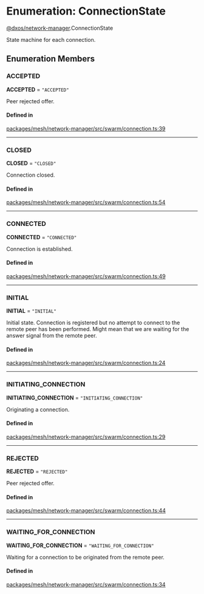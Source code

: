 # Enumeration: ConnectionState

[@dxos/network-manager](../modules/dxos_network_manager.md).ConnectionState

State machine for each connection.

## Enumeration Members

### ACCEPTED

 **ACCEPTED** = ``"ACCEPTED"``

Peer rejected offer.

#### Defined in

[packages/mesh/network-manager/src/swarm/connection.ts:39](https://github.com/dxos/dxos/blob/main/packages/mesh/network-manager/src/swarm/connection.ts#L39)

___

### CLOSED

 **CLOSED** = ``"CLOSED"``

Connection closed.

#### Defined in

[packages/mesh/network-manager/src/swarm/connection.ts:54](https://github.com/dxos/dxos/blob/main/packages/mesh/network-manager/src/swarm/connection.ts#L54)

___

### CONNECTED

 **CONNECTED** = ``"CONNECTED"``

Connection is established.

#### Defined in

[packages/mesh/network-manager/src/swarm/connection.ts:49](https://github.com/dxos/dxos/blob/main/packages/mesh/network-manager/src/swarm/connection.ts#L49)

___

### INITIAL

 **INITIAL** = ``"INITIAL"``

Initial state. Connection is registered but no attempt to connect to the remote peer has been performed. Might mean that we are waiting for the answer signal from the remote peer.

#### Defined in

[packages/mesh/network-manager/src/swarm/connection.ts:24](https://github.com/dxos/dxos/blob/main/packages/mesh/network-manager/src/swarm/connection.ts#L24)

___

### INITIATING\_CONNECTION

 **INITIATING\_CONNECTION** = ``"INITIATING_CONNECTION"``

Originating a connection.

#### Defined in

[packages/mesh/network-manager/src/swarm/connection.ts:29](https://github.com/dxos/dxos/blob/main/packages/mesh/network-manager/src/swarm/connection.ts#L29)

___

### REJECTED

 **REJECTED** = ``"REJECTED"``

Peer rejected offer.

#### Defined in

[packages/mesh/network-manager/src/swarm/connection.ts:44](https://github.com/dxos/dxos/blob/main/packages/mesh/network-manager/src/swarm/connection.ts#L44)

___

### WAITING\_FOR\_CONNECTION

 **WAITING\_FOR\_CONNECTION** = ``"WAITING_FOR_CONNECTION"``

Waiting for a connection to be originated from the remote peer.

#### Defined in

[packages/mesh/network-manager/src/swarm/connection.ts:34](https://github.com/dxos/dxos/blob/main/packages/mesh/network-manager/src/swarm/connection.ts#L34)
